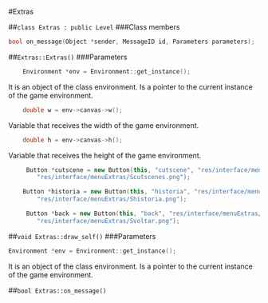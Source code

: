 #Extras

##```class Extras : public Level```
###Class members
```c++
bool on_message(Object *sender, MessageID id, Parameters parameters);
```
##```Extras::Extras()```
###Parameters
```c++
	Environment *env = Environment::get_instance();
```
It is an object of the class environment. Is a pointer to the current instance of the game environment.

```c++
	double w = env->canvas->w();
```
Variable that receives the width of the game environment.

```c++
	double h = env->canvas->h();
```
Variable that receives the height of the game environment.

```c++
	 Button *cutscene = new Button(this, "cutscene", "res/interface/menuExtras/cutscenes.png",
        "res/interface/menuExtras/Scutscenes.png");	
```

```c++
	Button *historia = new Button(this, "historia", "res/interface/menuExtras/historia.png",
        "res/interface/menuExtras/Shistoria.png");
```

```c++
	 Button *back = new Button(this, "back", "res/interface/menuExtras/voltar.png",
        "res/interface/menuExtras/Svoltar.png");
```

##```void Extras::draw_self()```
###Parameters
```c++
Environment *env = Environment::get_instance();
```
It is an object of the class environment. Is a pointer to the current instance of the game environment.

##```bool Extras::on_message()```
